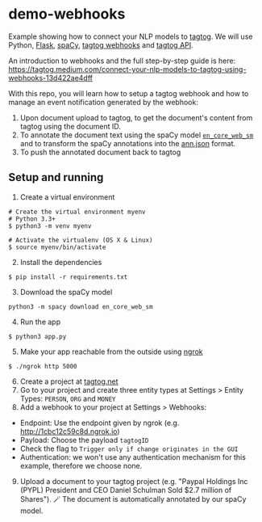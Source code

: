 # demo-webhooks

Example showing how to connect your NLP models to [tagtog](https://www.tagtog.net). We will use Python, [Flask](https://flask.palletsprojects.com/), [spaCy](https://spacy.io), [tagtog webhooks](https://docs.tagtog.net/projects.html#webhooks) and [tagtog API](https://docs.tagtog.net/API_documents_v1.html). 

An introduction to webhooks and the full step-by-step guide is here: https://tagtog.medium.com/connect-your-nlp-models-to-tagtog-using-webhooks-13d422ae4dff

With this repo, you will learn how to setup a tagtog webhook and how to manage an event notification generated by the webhook:

1. Upon document upload to tagtog, to get the document's content from tagtog using the document ID.
2. To annotate the document text using the spaCy model [`en_core_web_sm`](https://spacy.io/models/en#en_core_web_sm) and to transform the spaCy annotations into the [ann.json](https://docs.tagtog.net/anndoc.html#ann-json) format.
3. To push the annotated document back to tagtog

## Setup and running
1. Create a virtual environment
```
# Create the virtual environment myenv
# Python 3.3+
$ python3 -m venv myenv

# Activate the virtualenv (OS X & Linux)
$ source myenv/bin/activate
```
2. Install the dependencies
```
$ pip install -r requirements.txt
```
3. Download the spaCy model
```
python3 -m spacy download en_core_web_sm
```
4. Run the app
```
$ python3 app.py
```
5. Make your app reachable from the outside using [ngrok](https://ngrok.com/)
```
$ ./ngrok http 5000
```
6. Create a project at [tagtog.net](https://www.tagtog.net)
7. Go to your project and create three entity types at Settings > Entity Types: `PERSON`, `ORG` and `MONEY`
8. Add a webhook to your project at Settings > Webhooks:
  * Endpoint: Use the endpoint given by ngrok (e.g. http://1cbc12c59c8d.ngrok.io)
  * Payload: Choose the payload `tagtogID`
  * Check the flag to `Trigger only if change originates in the GUI`
  * Authentication: we won't use any authentication mechanism for this example, therefore we choose none.
9. Upload a document to your tagtog project (e.g. "Paypal Holdings Inc (PYPL) President and CEO Daniel Schulman Sold $2.7 million of Shares"). 🪄 The document is automatically annotated by our spaCy model.

